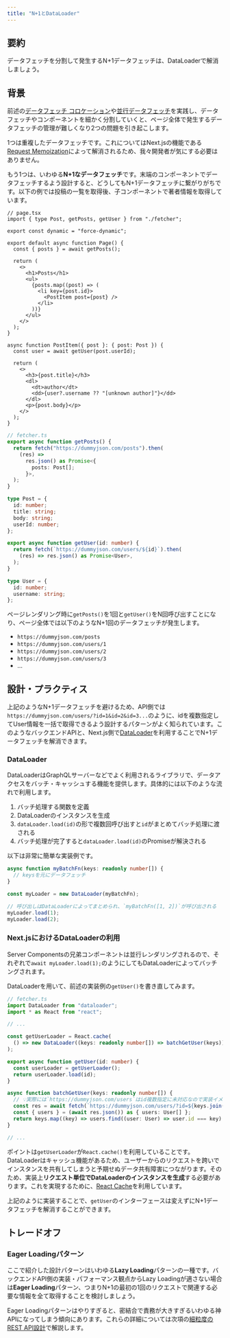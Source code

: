 ```yaml
---
title: "N+1とDataLoader"
---
```


## 要約

データフェッチを分割して発生するN+1データフェッチは、DataLoaderで解消しましょう。

## 背景

前述の[データフェッチ コロケーション](part_1_colocation)や[並行データフェッチ](part_1_parallel_fetch)を実践し、データフェッチやコンポーネントを細かく分割していくと、ページ全体で発生するデータフェッチの管理が難しくなり2つの問題を引き起こします。

1つは重複したデータフェッチです。これについてはNext.jsの機能である[Request Memoization](https://nextjs.org/docs/app/building-your-application/caching#request-memoization)によって解消されるため、我々開発者が気にする必要はありません。

もう1つは、いわゆる**N+1なデータフェッチ**です。末端のコンポーネントでデータフェッチするよう設計すると、どうしてもN+1データフェッチに繋がりがちです。以下の例では投稿の一覧を取得後、子コンポーネントで著者情報を取得しています。

```tsx
// page.tsx
import { type Post, getPosts, getUser } from "./fetcher";

export const dynamic = "force-dynamic";

export default async function Page() {
  const { posts } = await getPosts();

  return (
    <>
      <h1>Posts</h1>
      <ul>
        {posts.map((post) => (
          <li key={post.id}>
            <PostItem post={post} />
          </li>
        ))}
      </ul>
    </>
  );
}

async function PostItem({ post }: { post: Post }) {
  const user = await getUser(post.userId);

  return (
    <>
      <h3>{post.title}</h3>
      <dl>
        <dt>author</dt>
        <dd>{user?.username ?? "[unknown author]"}</dd>
      </dl>
      <p>{post.body}</p>
    </>
  );
}
```

```ts
// fetcher.ts
export async function getPosts() {
  return fetch("https://dummyjson.com/posts").then(
    (res) =>
      res.json() as Promise<{
        posts: Post[];
      }>,
  );
}

type Post = {
  id: number;
  title: string;
  body: string;
  userId: number;
};

export async function getUser(id: number) {
  return fetch(`https://dummyjson.com/users/${id}`).then(
    (res) => res.json() as Promise<User>,
  );
}

type User = {
  id: number;
  username: string;
};
```

ページレンダリング時に`getPosts()`を1回と`getUser()`をN回呼び出すことになり、ページ全体では以下のようなN+1回のデータフェッチが発生します。

- `https://dummyjson.com/posts`
- `https://dummyjson.com/users/1`
- `https://dummyjson.com/users/2`
- `https://dummyjson.com/users/3`
- ...

## 設計・プラクティス

上記のようなN+1データフェッチを避けるため、API側では`https://dummyjson.com/users/?id=1&id=2&id=3...`のように、idを複数指定してUser情報を一括で取得できるよう設計するパターンがよく知られています。このようなバックエンドAPIと、Next.js側で[DataLoader](https://github.com/graphql/dataloader)を利用することでN+1データフェッチを解消できます。

### DataLoader

DataLoaderはGraphQLサーバーなどでよく利用されるライブラリで、データアクセスをバッチ・キャッシュする機能を提供します。具体的には以下のような流れで利用します。

1. バッチ処理する関数を定義
2. DataLoaderのインスタンスを生成
3. `dataLoader.load(id)`の形で複数回呼び出すと`id`がまとめてバッチ処理に渡される
4. バッチ処理が完了すると`dataLoader.load(id)`のPromiseが解決される

以下は非常に簡単な実装例です。

```ts
async function myBatchFn(keys: readonly number[]) {
  // keysを元にデータフェッチ
}

const myLoader = new DataLoader(myBatchFn);

// 呼び出しはDataLoaderによってまとめられ、`myBatchFn([1, 2])`が呼び出される
myLoader.load(1);
myLoader.load(2);
```

### Next.jsにおけるDataLoaderの利用

Server Componentsの兄弟コンポーネントは並行レンダリングされるので、それぞれで`await myLoader.load(1);`のようにしてもDataLoaderによってバッチングされます。

DataLoaderを用いて、前述の実装例の`getUser()`を書き直してみます。

```ts
// fetcher.ts
import DataLoader from "dataloader";
import * as React from "react";

// ...

const getUserLoader = React.cache(
  () => new DataLoader((keys: readonly number[]) => batchGetUser(keys)),
);

export async function getUser(id: number) {
  const userLoader = getUserLoader();
  return userLoader.load(id);
}

async function batchGetUser(keys: readonly number[]) {
  // 💡実際には`https://dummyjson.com/users`はid複数指定に未対応なので実装イメージです
  const res = await fetch(`https://dummyjson.com/users/?id=${keys.join(",")}`);
  const { users } = (await res.json()) as { users: User[] };
  return keys.map((key) => users.find((user: User) => user.id === key) ?? null);
}

// ...
```

ポイントは`getUserLoader`が`React.cache()`を利用していることです。DataLoaderはキャッシュ機能があるため、ユーザーからのリクエストを跨いでインスタンスを共有してしまうと予期せぬデータ共有障害につながります。そのため、実装上**リクエスト単位でDataLoaderのインスタンスを生成**する必要があります。これを実現するために、[React Cache](https://nextjs.org/docs/app/building-your-application/caching#react-cache-function)を利用しています。

上記のように実装することで、`getUser`のインターフェースは変えずにN+1データフェッチを解消することができます。

## トレードオフ

### Eager Loadingパターン

ここで紹介した設計パターンはいわゆる**Lazy Loading**パターンの一種です。バックエンドAPI側の実装・パフォーマンス観点からLazy Loadingが適さない場合は**Eager Loading**パターン、つまりN+1の最初の1回のリクエストで関連する必要な情報を全て取得することを検討しましょう。

Eager Loadingパターンはやりすぎると、密結合で責務が大きすぎるいわゆる神APIになってしまう傾向にあります。これらの詳細については次項の[細粒度のREST API設計](part_1_micro_api_design)で解説します。
